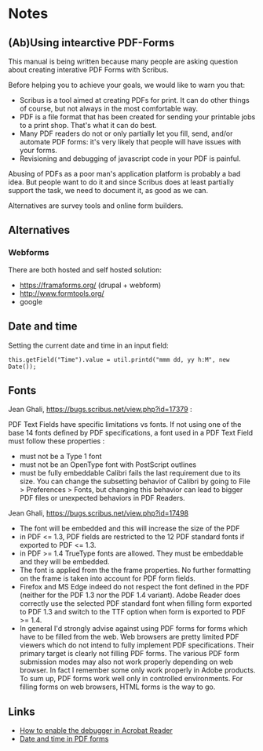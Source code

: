 # Notes

## (Ab)Using intearctive PDF-Forms

This manual is being written because many people are asking question about creating interative PDF Forms with Scribus.

Before helping you to achieve your goals, we would like to warn you that:

- Scribus is a tool aimed at creating PDFs for print. It can do other things of course, but not always in the most comfortable way.
- PDF is a file format that has been created for sending your printable jobs to a print shop. That's what it can do best.
- Many PDF readers do not or only partially let you fill, send, and/or automate PDF forms: it's very likely that people will have issues with your forms.
- Revisioning and debugging of javascript code in your PDF is painful.

Abusing of PDFs as a poor man's application platform is probably a bad idea. But people want to do it and since Scribus does at least partially support the task, we need to document it, as good as we can.

Alternatives are survey tools and online form builders.

## Alternatives

### Webforms

There are both hosted and self hosted solution:

- https://framaforms.org/ (drupal + webform)
- http://www.formtools.org/
- google

## Date and time

Setting the current date and time in an input field:

    this.getField("Time").value = util.printd("mmm dd, yy h:M", new Date());

## Fonts

Jean Ghali, https://bugs.scribus.net/view.php?id=17379 :

PDF Text Fields have specific limitations vs fonts. If not using one of the base 14 fonts defined by PDF specifications, a font used in a PDF Text Field must follow these properties :
- must not be a Type 1 font
- must not be an OpenType font with PostScript outlines
- must be fully embeddable
Calibri fails the last requirement due to its size. You can change the subsetting behavior of Calibri by going to File > Preferences > Fonts, but changing this behavior can lead to bigger PDF files or unexpected behaviors in PDF Readers.

Jean Ghali, https://bugs.scribus.net/view.php?id=17498

- The font will be embedded and this will increase the size of the PDF
- in PDF <= 1.3, PDF fields are restricted to the 12 PDF standard fonts if exported to PDF <= 1.3.
- in PDF >= 1.4 TrueType fonts are allowed. They must be embeddable and they will be embedded.
- The font is applied from the the frame properties. No further formatting on the frame is taken into account for PDF form fields.
- Firefox and MS Edge indeed do not respect the font defined in the PDF (neither for the PDF 1.3 nor the PDF 1.4 variant). Adobe Reader does correctly use the selected PDF standard font when filling form exported to PDF 1.3 and switch to the TTF option when form is exported to PDF >= 1.4.
- In general I'd strongly advise against using PDF forms for forms which have to be filled from the web. Web browsers are pretty limited PDF viewers which do not intend to fully implement PDF specifications. Their primary target is clearly not filling PDF forms. The various PDF form submission modes may also not work properly depending on web browser. In fact I remember some only work properly in Adobe products. To sum up, PDF forms work well only in controlled environments. For filling forms on web browsers, HTML forms is the way to go.

## Links

- [How to enable the debugger in Acrobat Reader](http://blogs.adobe.com/dmcmahon/2011/05/26/reader-how-to-enable-the-javascript-debugger/)
- [Date and time in PDF forms](https://acrobatusers.com/tutorials/date_time_part2)
